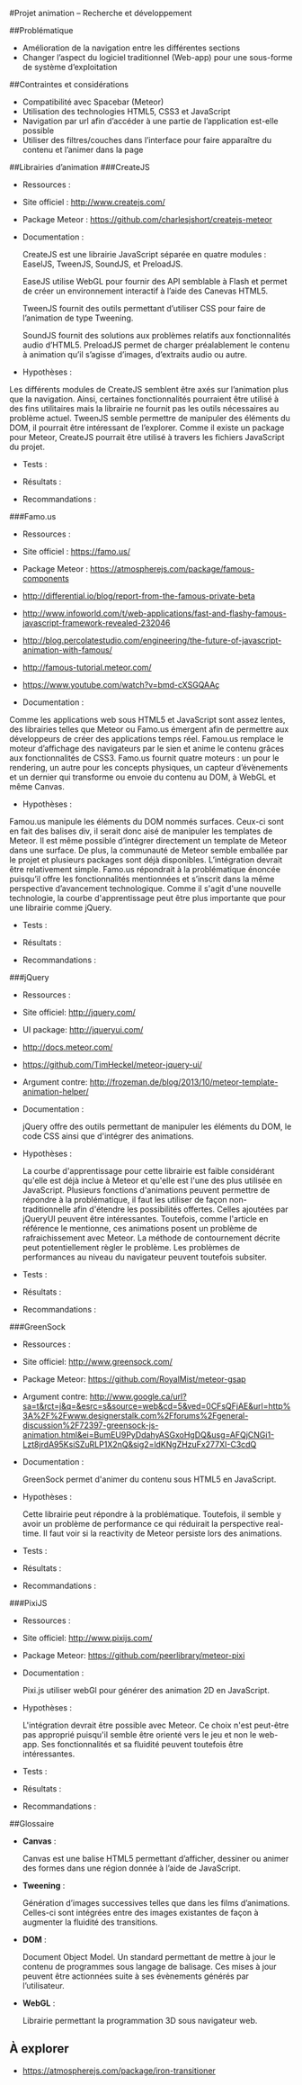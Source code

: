 #Projet animation – Recherche et développement

##Problématique

*	Amélioration de la navigation entre les différentes sections
*	Changer l’aspect du logiciel traditionnel (Web-app) pour une sous-forme de système d’exploitation

##Contraintes et considérations

*	Compatibilité avec Spacebar (Meteor)
*	Utilisation des technologies HTML5, CSS3 et JavaScript
*	Navigation par url afin d’accéder à une partie de l’application est-elle possible
*	Utiliser des filtres/couches dans l’interface pour faire apparaître du contenu et l’animer dans la page

##Librairies d’animation 
###CreateJS
* Ressources :
 * Site officiel : http://www.createjs.com/
 * Package Meteor : https://github.com/charlesjshort/createjs-meteor
* Documentation :

   CreateJS est une librairie JavaScript séparée en quatre modules : EaselJS, TweenJS, SoundJS, et PreloadJS. 
   
   EaseJS utilise WebGL pour fournir des API semblable à Flash et permet de créer un environnement interactif à
   l’aide des Canevas HTML5. 
   
   TweenJS fournit des outils permettant d’utiliser CSS pour faire de l’animation de type Tweening.
   
   SoundJS fournit des solutions aux problèmes relatifs aux fonctionnalités audio d’HTML5.
   PreloadJS permet de charger préalablement le contenu à animation qu’il s’agisse d’images, d’extraits audio ou
   autre.

*	Hypothèses :

   Les différents modules de CreateJS semblent être axés sur l’animation plus que la navigation. 
   Ainsi, certaines fonctionnalités pourraient être utilisé à des fins utilitaires mais la librairie ne fournit pas
   les outils nécessaires au problème actuel. TweenJS semble permettre de manipuler des éléments du DOM, il 
   pourrait être intéressant de l’explorer. Comme il existe un package pour Meteor, CreateJS pourrait être utilisé à 
   travers les fichiers JavaScript du projet.

*	Tests :

*	Résultats :

*	Recommandations :

###Famo.us
*	Ressources :
 * Site officiel : https://famo.us/
 * Package Meteor : https://atmospherejs.com/package/famous-components
 * http://differential.io/blog/report-from-the-famous-private-beta
 * http://www.infoworld.com/t/web-applications/fast-and-flashy-famous-javascript-framework-revealed-232046
 * http://blog.percolatestudio.com/engineering/the-future-of-javascript-animation-with-famous/
 * http://famous-tutorial.meteor.com/
 * https://www.youtube.com/watch?v=bmd-cXSGQAAç
 
*	Documentation : 

   Comme les applications web sous HTML5 et JavaScript sont assez lentes, des librairies telles que Meteor ou Famo.us
   émergent afin de permettre aux développeurs de créer des applications temps réel. Famou.us remplace le moteur
   d’affichage des navigateurs par le sien et anime le contenu grâces aux fonctionnalités de CSS3. Famo.us fournit
   quatre moteurs : un pour le rendering, un autre pour les concepts physiques, un capteur d’évènements et  un dernier
   qui transforme ou envoie du contenu au DOM, à WebGL et même Canvas.

*	Hypothèses :


   Famou.us manipule les éléments du DOM nommés surfaces. Ceux-ci sont en fait des balises div, il serait donc
   aisé de manipuler les templates de Meteor. Il est même possible d’intégrer directement un template de Meteor dans
   une surface. De plus, la communauté de Meteor semble emballée par le projet et plusieurs packages sont déjà
   disponibles. L’intégration devrait être relativement simple. Famo.us répondrait à la problématique énoncée
   puisqu’il offre les fonctionnalités mentionnées et s’inscrit dans la même perspective d’avancement technologique. Comme il s'agit d'une nouvelle technologie, la courbe d'apprentissage peut être plus importante que pour une librairie comme jQuery.

*	Tests :

*	Résultats :

*	Recommandations :

###jQuery
*	Ressources :
 * Site officiel: http://jquery.com/
 * UI package: http://jqueryui.com/
 * http://docs.meteor.com/
 * https://github.com/TimHeckel/meteor-jquery-ui/
 * Argument contre: http://frozeman.de/blog/2013/10/meteor-template-animation-helper/

* Documentation : 

    jQuery offre des outils permettant de manipuler les éléments du DOM, le code CSS ainsi que d'intégrer des animations.

*	Hypothèses :

    La courbe d'apprentissage pour cette librairie est faible considérant qu'elle est déjà inclue à Meteor et qu'elle est l'une des plus utilisée en JavaScript. Plusieurs fonctions d'animations peuvent permettre de répondre à la problématique, il faut les utiliser de façon non-traditionnelle afin d'étendre les possibilités offertes. Celles ajoutées par jQueryUI peuvent être intéressantes. Toutefois, comme l'article en référence le mentionne, ces animations posent un problème de rafraichissement avec Meteor. La méthode de contournement décrite peut potentiellement règler le problème. Les problèmes de performances au niveau du navigateur peuvent toutefois subsiter.

*	Tests :

*	Résultats :

*	Recommandations :

###GreenSock
*	Ressources :
 * Site officiel: http://www.greensock.com/
 * Package Meteor: https://github.com/RoyalMist/meteor-gsap
 * Argument contre: http://www.google.ca/url?sa=t&rct=j&q=&esrc=s&source=web&cd=5&ved=0CFsQFjAE&url=http%3A%2F%2Fwww.designerstalk.com%2Fforums%2Fgeneral-discussion%2F72397-greensock-js-animation.html&ei=BumEU9PyDdahyASGxoHgDQ&usg=AFQjCNGi1-Lzt8jrdA95KsiSZuRLP1X2nQ&sig2=ldKNgZHzuFx277XI-C3cdQ

* Documentation : 

    GreenSock permet d'animer du contenu sous HTML5 en JavaScript.

* Hypothèses :
    
    Cette librairie peut répondre à la problématique. Toutefois, il semble y avoir un problème de performance ce qui réduirait la perspective real-time. Il faut voir si la reactivity de Meteor persiste lors des animations.

*	Tests :

*	Résultats :

*	Recommandations :

###PixiJS
* Ressources :
 * Site officiel: http://www.pixijs.com/
 * Package Meteor: https://github.com/peerlibrary/meteor-pixi

* Documentation : 

    Pixi.js utiliser webGl pour générer des animation 2D en JavaScript.

* Hypothèses :
    
    L'intégration devrait être possible avec Meteor. Ce choix n'est peut-être pas approprié puisqu'il semble être orienté vers le jeu et non le web-app. Ses fonctionnalités et sa fluidité peuvent toutefois être intéressantes.

* Tests :

* Résultats :

* Recommandations :

##Glossaire

* **Canvas** :

   Canvas est une balise HTML5 permettant d’afficher, dessiner ou animer des formes dans une région donnée à
   l’aide de JavaScript.

* **Tweening** :

   Génération d’images successives telles que dans les films d’animations. Celles-ci sont intégrées entre des images     existantes de façon à augmenter la fluidité des transitions. 

* **DOM** :

   Document Object Model. Un standard permettant de mettre à jour le contenu de programmes sous langage de balisage.     Ces mises à jour peuvent être actionnées suite à ses évènements générés par l’utilisateur.

* **WebGL** :

   Librairie permettant la programmation 3D sous navigateur web.
   
## À explorer

* https://atmospherejs.com/package/iron-transitioner
